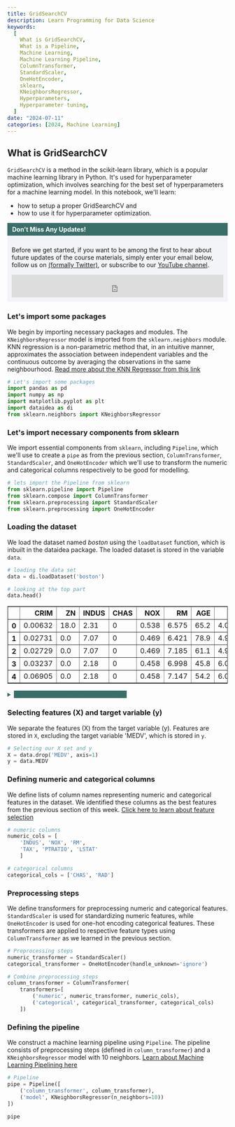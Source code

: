 ```yaml
---
title: GridSearchCV
description: Learn Programming for Data Science
keywords:
  [
    What is GridSearchCV,
    What is a Pipeline,
    Machine Learning,
    Machine Learning Pipeline,
    ColumnTransformer,
    StandardScaler,
    OneHotEncoder,
    sklearn,
    KNeighborsRegressor,
    Hyperparameters,
    Hyperparameter tuning,
  ]
date: "2024-07-11"
categories: [2024, Machine Learning]
---
```


## What is GridSearchCV

`GridSearchCV` is a method in the scikit-learn library, which is a popular machine learning library in Python. It's used for hyperparameter optimization, which involves searching for the best set of hyperparameters for a machine learning model. In this notebook, we'll learn:

- how to setup a proper GridSearchCV and
- how to use it for hyperparameter optimization.

<!-- Newsletter -->
<div style="background-color: #3a6e68; border:1px solid #3a6e68; color: #fff; font-weight: 700; padding-left: 10px; padding-top: 5px; padding-bottom: 5px"><strong>Don't Miss Any Updates!</strong></div>
<div style="background-color: #f3f4f7; padding-left: 10px; padding-top: 10px; padding-bottom: 10px; padding-right: 10px">

<p class=pb-1>
Before we get started, if you want to be among the first to hear about future updates of the course materials, simply enter your email below, follow us on <a href="https://x.com/dataideaorg"><i class="bi bi-twitter-x"></i>
 (formally Twitter)</a>, or subscribe to our <a href="https://www.youtube.com/@dataideaorg"><i class="bi bi-youtube"></i> YouTube channel</a>.
</p>

<iframe src="https://embeds.beehiiv.com/5fc7c425-9c7e-4e08-a514-ad6c22beee74?slim=true" data-test-id="beehiiv-embed" height="52" frameborder="0" scrolling="no" style="margin: 0; border-radius: 0px !important; background-color: transparent; width: 100%;" ></iframe>
</div>

### Let's import some packages

We begin by importing necessary packages and modules. The `KNeighborsRegressor` model is imported from the `sklearn.neighbors` module.
KNN regression is a non-parametric method that, in an intuitive manner, approximates the association between independent variables and the continuous outcome by averaging the observations in the same neighbourhood.
[Read more about the KNN Regressor from this link](https://blog.dataidea.org/posts/2024/understanding-knearest-neighbors-regression/)

```py
# Let's import some packages
import pandas as pd
import numpy as np
import matplotlib.pyplot as plt
import dataidea as di
from sklearn.neighbors import KNeighborsRegressor
```

### Let's import necessary components from sklearn

We import essential components from `sklearn`, including `Pipeline`, which we'll use to create a `pipe` as from the previous section, `ColumnTransformer`, `StandardScaler`, and `OneHotEncoder` which we'll use to transform the numeric and categorical columns respectively to be good for modelling.

```py
# lets import the Pipeline from sklearn
from sklearn.pipeline import Pipeline
from sklearn.compose import ColumnTransformer
from sklearn.preprocessing import StandardScaler
from sklearn.preprocessing import OneHotEncoder
```

### Loading the dataset

We load the dataset named _boston_ using the `loadDataset` function, which is inbuilt in the dataidea package. The loaded dataset is stored in the variable `data`.

```py
# loading the data set
data = di.loadDataset('boston')
```

```py
# looking at the top part
data.head()
```

<div class="overflow-x-auto">
<style scoped>
    .dataframe tbody tr th:only-of-type {
        vertical-align: middle;
    }

    .dataframe tbody tr th {
        vertical-align: top;
    }

    .dataframe thead th {
        text-align: right;
    }

</style>
<table border="1" class="dataframe">
  <thead>
    <tr style="text-align: right;">
      <th></th>
      <th>CRIM</th>
      <th>ZN</th>
      <th>INDUS</th>
      <th>CHAS</th>
      <th>NOX</th>
      <th>RM</th>
      <th>AGE</th>
      <th>DIS</th>
      <th>RAD</th>
      <th>TAX</th>
      <th>PTRATIO</th>
      <th>B</th>
      <th>LSTAT</th>
      <th>MEDV</th>
    </tr>
  </thead>
  <tbody>
    <tr>
      <th>0</th>
      <td>0.00632</td>
      <td>18.0</td>
      <td>2.31</td>
      <td>0</td>
      <td>0.538</td>
      <td>6.575</td>
      <td>65.2</td>
      <td>4.0900</td>
      <td>1</td>
      <td>296.0</td>
      <td>15.3</td>
      <td>396.90</td>
      <td>4.98</td>
      <td>24.0</td>
    </tr>
    <tr>
      <th>1</th>
      <td>0.02731</td>
      <td>0.0</td>
      <td>7.07</td>
      <td>0</td>
      <td>0.469</td>
      <td>6.421</td>
      <td>78.9</td>
      <td>4.9671</td>
      <td>2</td>
      <td>242.0</td>
      <td>17.8</td>
      <td>396.90</td>
      <td>9.14</td>
      <td>21.6</td>
    </tr>
    <tr>
      <th>2</th>
      <td>0.02729</td>
      <td>0.0</td>
      <td>7.07</td>
      <td>0</td>
      <td>0.469</td>
      <td>7.185</td>
      <td>61.1</td>
      <td>4.9671</td>
      <td>2</td>
      <td>242.0</td>
      <td>17.8</td>
      <td>392.83</td>
      <td>4.03</td>
      <td>34.7</td>
    </tr>
    <tr>
      <th>3</th>
      <td>0.03237</td>
      <td>0.0</td>
      <td>2.18</td>
      <td>0</td>
      <td>0.458</td>
      <td>6.998</td>
      <td>45.8</td>
      <td>6.0622</td>
      <td>3</td>
      <td>222.0</td>
      <td>18.7</td>
      <td>394.63</td>
      <td>2.94</td>
      <td>33.4</td>
    </tr>
    <tr>
      <th>4</th>
      <td>0.06905</td>
      <td>0.0</td>
      <td>2.18</td>
      <td>0</td>
      <td>0.458</td>
      <td>7.147</td>
      <td>54.2</td>
      <td>6.0622</td>
      <td>3</td>
      <td>222.0</td>
      <td>18.7</td>
      <td>396.90</td>
      <td>5.33</td>
      <td>36.2</td>
    </tr>
  </tbody>
</table>
</div>

<details class="mb-2">
<summary style="color: #3a6e68;">
    <b class="btn rounded text-white" style="background: #3a6e68;">Reveal more about the Boston dataset</b>
</summary>
The Boston Housing Dataset is a derived from information collected by the U.S. Census Service concerning housing in the area of [ Boston MA](http://www.cs.toronto.edu/~delve/data/boston/bostonDetail.html). The following describes the dataset columns:

- CRIM - per capita crime rate by town
- ZN - proportion of residential land zoned for lots over 25,000 sq.ft.
- INDUS - proportion of non-retail business acres per town.
- CHAS - Charles River dummy variable (1 if tract bounds river; 0 otherwise)
- NOX - nitric oxides concentration (parts per 10 million)
- RM - average number of rooms per dwelling
- AGE - proportion of owner-occupied units built prior to 1940
- DIS - weighted distances to five Boston employment centres
- RAD - index of accessibility to radial highways
- TAX - full-value property-tax rate per \$10,000
- PTRATIO - pupil-teacher ratio by town
- B - 1000(Bk - 0.63)^2 where Bk is the proportion of blacks by town
- LSTAT - % lower status of the population
- MEDV - Median value of owner-occupied homes in \$1000's
</details>

### Selecting features (X) and target variable (y)

We separate the features (X) from the target variable (y). Features are stored in `X`, excluding the target variable 'MEDV', which is stored in `y`.

```py
# Selecting our X set and y
X = data.drop('MEDV', axis=1)
y = data.MEDV
```

### Defining numeric and categorical columns

We define lists of column names representing numeric and categorical features in the dataset. We identified these columns as the best features from the previous section of this week. [Click here to learn about feature selection](https://science.dataidea.org/Python-Data-Analysis/Week7-Preprocessing/71_feature_selection.html)

```py
# numeric columns
numeric_cols = [
    'INDUS', 'NOX', 'RM',
    'TAX', 'PTRATIO', 'LSTAT'
    ]

# categorical columns
categorical_cols = ['CHAS', 'RAD']
```

### Preprocessing steps

We define transformers for preprocessing numeric and categorical features. `StandardScaler` is used for standardizing numeric features, while `OneHotEncoder` is used for one-hot encoding categorical features. These transformers are applied to respective feature types using `ColumnTransformer` as we learned in the previous section.

```py
# Preprocessing steps
numeric_transformer = StandardScaler()
categorical_transformer = OneHotEncoder(handle_unknown='ignore')

# Combine preprocessing steps
column_transformer = ColumnTransformer(
    transformers=[
        ('numeric', numeric_transformer, numeric_cols),
        ('categorical', categorical_transformer, categorical_cols)
    ])
```

### Defining the pipeline

We construct a machine learning pipeline using `Pipeline`. The pipeline consists of preprocessing steps (defined in `column_transformer`) and a `KNeighborsRegressor` model with 10 neighbors. [Learn about Machine Learning Pipelining here](https://science.dataidea.org/Python-Data-Analysis/Week8-More-ML/82_sklearn_pipeline.html)

```py
# Pipeline
pipe = Pipeline([
    ('column_transformer', column_transformer),
    ('model', KNeighborsRegressor(n_neighbors=10))
])

pipe
```

<style>#sk-container-id-4 {
  /* Definition of color scheme common for light and dark mode */
  --sklearn-color-text: black;
  --sklearn-color-line: gray;
  /* Definition of color scheme for unfitted estimators */
  --sklearn-color-unfitted-level-0: #fff5e6;
  --sklearn-color-unfitted-level-1: #f6e4d2;
  --sklearn-color-unfitted-level-2: #ffe0b3;
  --sklearn-color-unfitted-level-3: chocolate;
  /* Definition of color scheme for fitted estimators */
  --sklearn-color-fitted-level-0: #f0f8ff;
  --sklearn-color-fitted-level-1: #d4ebff;
  --sklearn-color-fitted-level-2: #b3dbfd;
  --sklearn-color-fitted-level-3: cornflowerblue;

  /* Specific color for light theme */
  --sklearn-color-text-on-default-background: var(--sg-text-color, var(--theme-code-foreground, var(--jp-content-font-color1, black)));
  --sklearn-color-background: var(--sg-background-color, var(--theme-background, var(--jp-layout-color0, white)));
  --sklearn-color-border-box: var(--sg-text-color, var(--theme-code-foreground, var(--jp-content-font-color1, black)));
  --sklearn-color-icon: #696969;

  @media (prefers-color-scheme: dark) {
    /* Redefinition of color scheme for dark theme */
    --sklearn-color-text-on-default-background: var(--sg-text-color, var(--theme-code-foreground, var(--jp-content-font-color1, white)));
    --sklearn-color-background: var(--sg-background-color, var(--theme-background, var(--jp-layout-color0, #111)));
    --sklearn-color-border-box: var(--sg-text-color, var(--theme-code-foreground, var(--jp-content-font-color1, white)));
    --sklearn-color-icon: #878787;
  }
}

#sk-container-id-4 {
  color: var(--sklearn-color-text);
}

#sk-container-id-4 pre {
  padding: 0;
}

#sk-container-id-4 input.sk-hidden--visually {
  border: 0;
  clip: rect(1px 1px 1px 1px);
  clip: rect(1px, 1px, 1px, 1px);
  height: 1px;
  margin: -1px;
  overflow: hidden;
  padding: 0;
  position: absolute;
  width: 1px;
}

#sk-container-id-4 div.sk-dashed-wrapped {
  border: 1px dashed var(--sklearn-color-line);
  margin: 0 0.4em 0.5em 0.4em;
  box-sizing: border-box;
  padding-bottom: 0.4em;
  background-color: var(--sklearn-color-background);
}

#sk-container-id-4 div.sk-container {
  /* jupyter's `normalize.less` sets `[hidden] { display: none; }`
     but bootstrap.min.css set `[hidden] { display: none !important; }`
     so we also need the `!important` here to be able to override the
     default hidden behavior on the sphinx rendered scikit-learn.org.
     See: https://github.com/scikit-learn/scikit-learn/issues/21755 */
  display: inline-block !important;
  position: relative;
}

#sk-container-id-4 div.sk-text-repr-fallback {
  display: none;
}

div.sk-parallel-item,
div.sk-serial,
div.sk-item {
  /* draw centered vertical line to link estimators */
  background-image: linear-gradient(var(--sklearn-color-text-on-default-background), var(--sklearn-color-text-on-default-background));
  background-size: 2px 100%;
  background-repeat: no-repeat;
  background-position: center center;
}

/* Parallel-specific style estimator block */

#sk-container-id-4 div.sk-parallel-item::after {
  content: "";
  width: 100%;
  border-bottom: 2px solid var(--sklearn-color-text-on-default-background);
  flex-grow: 1;
}

#sk-container-id-4 div.sk-parallel {
  display: flex;
  align-items: stretch;
  justify-content: center;
  background-color: var(--sklearn-color-background);
  position: relative;
}

#sk-container-id-4 div.sk-parallel-item {
  display: flex;
  flex-direction: column;
}

#sk-container-id-4 div.sk-parallel-item:first-child::after {
  align-self: flex-end;
  width: 50%;
}

#sk-container-id-4 div.sk-parallel-item:last-child::after {
  align-self: flex-start;
  width: 50%;
}

#sk-container-id-4 div.sk-parallel-item:only-child::after {
  width: 0;
}

/* Serial-specific style estimator block */

#sk-container-id-4 div.sk-serial {
  display: flex;
  flex-direction: column;
  align-items: center;
  background-color: var(--sklearn-color-background);
  padding-right: 1em;
  padding-left: 1em;
}


/* Toggleable style: style used for estimator/Pipeline/ColumnTransformer box that is
clickable and can be expanded/collapsed.
- Pipeline and ColumnTransformer use this feature and define the default style
- Estimators will overwrite some part of the style using the `sk-estimator` class
*/

/* Pipeline and ColumnTransformer style (default) */

#sk-container-id-4 div.sk-toggleable {
  /* Default theme specific background. It is overwritten whether we have a
  specific estimator or a Pipeline/ColumnTransformer */
  background-color: var(--sklearn-color-background);
}

/* Toggleable label */
#sk-container-id-4 label.sk-toggleable__label {
  cursor: pointer;
  display: block;
  width: 100%;
  margin-bottom: 0;
  padding: 0.5em;
  box-sizing: border-box;
  text-align: center;
}

#sk-container-id-4 label.sk-toggleable__label-arrow:before {
  /* Arrow on the left of the label */
  content: "▸";
  float: left;
  margin-right: 0.25em;
  color: var(--sklearn-color-icon);
}

#sk-container-id-4 label.sk-toggleable__label-arrow:hover:before {
  color: var(--sklearn-color-text);
}

/* Toggleable content - dropdown */

#sk-container-id-4 div.sk-toggleable__content {
  max-height: 0;
  max-width: 0;
  overflow: hidden;
  text-align: left;
  /* unfitted */
  background-color: var(--sklearn-color-unfitted-level-0);
}

#sk-container-id-4 div.sk-toggleable__content.fitted {
  /* fitted */
  background-color: var(--sklearn-color-fitted-level-0);
}

#sk-container-id-4 div.sk-toggleable__content pre {
  margin: 0.2em;
  border-radius: 0.25em;
  color: var(--sklearn-color-text);
  /* unfitted */
  background-color: var(--sklearn-color-unfitted-level-0);
}

#sk-container-id-4 div.sk-toggleable__content.fitted pre {
  /* unfitted */
  background-color: var(--sklearn-color-fitted-level-0);
}

#sk-container-id-4 input.sk-toggleable__control:checked~div.sk-toggleable__content {
  /* Expand drop-down */
  max-height: 200px;
  max-width: 100%;
  overflow: auto;
}

#sk-container-id-4 input.sk-toggleable__control:checked~label.sk-toggleable__label-arrow:before {
  content: "▾";
}

/* Pipeline/ColumnTransformer-specific style */

#sk-container-id-4 div.sk-label input.sk-toggleable__control:checked~label.sk-toggleable__label {
  color: var(--sklearn-color-text);
  background-color: var(--sklearn-color-unfitted-level-2);
}

#sk-container-id-4 div.sk-label.fitted input.sk-toggleable__control:checked~label.sk-toggleable__label {
  background-color: var(--sklearn-color-fitted-level-2);
}

/* Estimator-specific style */

/* Colorize estimator box */
#sk-container-id-4 div.sk-estimator input.sk-toggleable__control:checked~label.sk-toggleable__label {
  /* unfitted */
  background-color: var(--sklearn-color-unfitted-level-2);
}

#sk-container-id-4 div.sk-estimator.fitted input.sk-toggleable__control:checked~label.sk-toggleable__label {
  /* fitted */
  background-color: var(--sklearn-color-fitted-level-2);
}

#sk-container-id-4 div.sk-label label.sk-toggleable__label,
#sk-container-id-4 div.sk-label label {
  /* The background is the default theme color */
  color: var(--sklearn-color-text-on-default-background);
}

/* On hover, darken the color of the background */
#sk-container-id-4 div.sk-label:hover label.sk-toggleable__label {
  color: var(--sklearn-color-text);
  background-color: var(--sklearn-color-unfitted-level-2);
}

/* Label box, darken color on hover, fitted */
#sk-container-id-4 div.sk-label.fitted:hover label.sk-toggleable__label.fitted {
  color: var(--sklearn-color-text);
  background-color: var(--sklearn-color-fitted-level-2);
}

/* Estimator label */

#sk-container-id-4 div.sk-label label {
  font-family: monospace;
  font-weight: bold;
  display: inline-block;
  line-height: 1.2em;
}

#sk-container-id-4 div.sk-label-container {
  text-align: center;
}

/* Estimator-specific */
#sk-container-id-4 div.sk-estimator {
  font-family: monospace;
  border: 1px dotted var(--sklearn-color-border-box);
  border-radius: 0.25em;
  box-sizing: border-box;
  margin-bottom: 0.5em;
  /* unfitted */
  background-color: var(--sklearn-color-unfitted-level-0);
}

#sk-container-id-4 div.sk-estimator.fitted {
  /* fitted */
  background-color: var(--sklearn-color-fitted-level-0);
}

/* on hover */
#sk-container-id-4 div.sk-estimator:hover {
  /* unfitted */
  background-color: var(--sklearn-color-unfitted-level-2);
}

#sk-container-id-4 div.sk-estimator.fitted:hover {
  /* fitted */
  background-color: var(--sklearn-color-fitted-level-2);
}

/* Specification for estimator info (e.g. "i" and "?") */

/* Common style for "i" and "?" */

.sk-estimator-doc-link,
a:link.sk-estimator-doc-link,
a:visited.sk-estimator-doc-link {
  float: right;
  font-size: smaller;
  line-height: 1em;
  font-family: monospace;
  background-color: var(--sklearn-color-background);
  border-radius: 1em;
  height: 1em;
  width: 1em;
  text-decoration: none !important;
  margin-left: 1ex;
  /* unfitted */
  border: var(--sklearn-color-unfitted-level-1) 1pt solid;
  color: var(--sklearn-color-unfitted-level-1);
}

.sk-estimator-doc-link.fitted,
a:link.sk-estimator-doc-link.fitted,
a:visited.sk-estimator-doc-link.fitted {
  /* fitted */
  border: var(--sklearn-color-fitted-level-1) 1pt solid;
  color: var(--sklearn-color-fitted-level-1);
}

/* On hover */
div.sk-estimator:hover .sk-estimator-doc-link:hover,
.sk-estimator-doc-link:hover,
div.sk-label-container:hover .sk-estimator-doc-link:hover,
.sk-estimator-doc-link:hover {
  /* unfitted */
  background-color: var(--sklearn-color-unfitted-level-3);
  color: var(--sklearn-color-background);
  text-decoration: none;
}

div.sk-estimator.fitted:hover .sk-estimator-doc-link.fitted:hover,
.sk-estimator-doc-link.fitted:hover,
div.sk-label-container:hover .sk-estimator-doc-link.fitted:hover,
.sk-estimator-doc-link.fitted:hover {
  /* fitted */
  background-color: var(--sklearn-color-fitted-level-3);
  color: var(--sklearn-color-background);
  text-decoration: none;
}

/* Span, style for the box shown on hovering the info icon */
.sk-estimator-doc-link span {
  display: none;
  z-index: 9999;
  position: relative;
  font-weight: normal;
  right: .2ex;
  padding: .5ex;
  margin: .5ex;
  width: min-content;
  min-width: 20ex;
  max-width: 50ex;
  color: var(--sklearn-color-text);
  box-shadow: 2pt 2pt 4pt #999;
  /* unfitted */
  background: var(--sklearn-color-unfitted-level-0);
  border: .5pt solid var(--sklearn-color-unfitted-level-3);
}

.sk-estimator-doc-link.fitted span {
  /* fitted */
  background: var(--sklearn-color-fitted-level-0);
  border: var(--sklearn-color-fitted-level-3);
}

.sk-estimator-doc-link:hover span {
  display: block;
}

/* "?"-specific style due to the `<a>` HTML tag */

#sk-container-id-4 a.estimator_doc_link {
  float: right;
  font-size: 1rem;
  line-height: 1em;
  font-family: monospace;
  background-color: var(--sklearn-color-background);
  border-radius: 1rem;
  height: 1rem;
  width: 1rem;
  text-decoration: none;
  /* unfitted */
  color: var(--sklearn-color-unfitted-level-1);
  border: var(--sklearn-color-unfitted-level-1) 1pt solid;
}

#sk-container-id-4 a.estimator_doc_link.fitted {
  /* fitted */
  border: var(--sklearn-color-fitted-level-1) 1pt solid;
  color: var(--sklearn-color-fitted-level-1);
}

/* On hover */
#sk-container-id-4 a.estimator_doc_link:hover {
  /* unfitted */
  background-color: var(--sklearn-color-unfitted-level-3);
  color: var(--sklearn-color-background);
  text-decoration: none;
}

#sk-container-id-4 a.estimator_doc_link.fitted:hover {
  /* fitted */
  background-color: var(--sklearn-color-fitted-level-3);
}
</style><div id="sk-container-id-4" class="sk-top-container overflow-x-auto"><div class="sk-text-repr-fallback"><pre>Pipeline(steps=[(&#x27;column_transformer&#x27;,

                 ColumnTransformer(transformers=[(&#x27;numeric&#x27;, StandardScaler(),
                                                  [&#x27;INDUS&#x27;, &#x27;NOX&#x27;, &#x27;RM&#x27;, &#x27;TAX&#x27;,
                                                   &#x27;PTRATIO&#x27;, &#x27;LSTAT&#x27;]),
                                                 (&#x27;categorical&#x27;,
                                                  OneHotEncoder(handle_unknown=&#x27;ignore&#x27;),
                                                  [&#x27;CHAS&#x27;, &#x27;RAD&#x27;])])),
                (&#x27;model&#x27;, KNeighborsRegressor(n_neighbors=10))])</pre><b>In a Jupyter environment, please rerun this cell to show the HTML representation or trust the notebook. <br />On GitHub, the HTML representation is unable to render, please try loading this page with nbviewer.org.</b></div><div class="sk-container" hidden><div class="sk-item sk-dashed-wrapped"><div class="sk-label-container"><div class="sk-label  sk-toggleable"><input class="sk-toggleable__control sk-hidden--visually" id="sk-estimator-id-23" type="checkbox" ><label for="sk-estimator-id-23" class="sk-toggleable__label  sk-toggleable__label-arrow ">&nbsp;&nbsp;Pipeline<a class="sk-estimator-doc-link " rel="noreferrer" target="_blank" href="https://scikit-learn.org/1.4/modules/generated/sklearn.pipeline.Pipeline.html">?<span>Documentation for Pipeline</span></a><span class="sk-estimator-doc-link ">i<span>Not fitted</span></span></label><div class="sk-toggleable__content "><pre>Pipeline(steps=[(&#x27;column_transformer&#x27;,
                 ColumnTransformer(transformers=[(&#x27;numeric&#x27;, StandardScaler(),
                                                  [&#x27;INDUS&#x27;, &#x27;NOX&#x27;, &#x27;RM&#x27;, &#x27;TAX&#x27;,
                                                   &#x27;PTRATIO&#x27;, &#x27;LSTAT&#x27;]),
                                                 (&#x27;categorical&#x27;,
                                                  OneHotEncoder(handle_unknown=&#x27;ignore&#x27;),
                                                  [&#x27;CHAS&#x27;, &#x27;RAD&#x27;])])),
                (&#x27;model&#x27;, KNeighborsRegressor(n_neighbors=10))])</pre></div> </div></div><div class="sk-serial"><div class="sk-item sk-dashed-wrapped"><div class="sk-label-container"><div class="sk-label  sk-toggleable"><input class="sk-toggleable__control sk-hidden--visually" id="sk-estimator-id-24" type="checkbox" ><label for="sk-estimator-id-24" class="sk-toggleable__label  sk-toggleable__label-arrow ">&nbsp;column_transformer: ColumnTransformer<a class="sk-estimator-doc-link " rel="noreferrer" target="_blank" href="https://scikit-learn.org/1.4/modules/generated/sklearn.compose.ColumnTransformer.html">?<span>Documentation for column_transformer: ColumnTransformer</span></a></label><div class="sk-toggleable__content "><pre>ColumnTransformer(transformers=[(&#x27;numeric&#x27;, StandardScaler(),
                                 [&#x27;INDUS&#x27;, &#x27;NOX&#x27;, &#x27;RM&#x27;, &#x27;TAX&#x27;, &#x27;PTRATIO&#x27;,
                                  &#x27;LSTAT&#x27;]),
                                (&#x27;categorical&#x27;,
                                 OneHotEncoder(handle_unknown=&#x27;ignore&#x27;),
                                 [&#x27;CHAS&#x27;, &#x27;RAD&#x27;])])</pre></div> </div></div><div class="sk-parallel"><div class="sk-parallel-item"><div class="sk-item"><div class="sk-label-container"><div class="sk-label  sk-toggleable"><input class="sk-toggleable__control sk-hidden--visually" id="sk-estimator-id-25" type="checkbox" ><label for="sk-estimator-id-25" class="sk-toggleable__label  sk-toggleable__label-arrow ">numeric</label><div class="sk-toggleable__content "><pre>[&#x27;INDUS&#x27;, &#x27;NOX&#x27;, &#x27;RM&#x27;, &#x27;TAX&#x27;, &#x27;PTRATIO&#x27;, &#x27;LSTAT&#x27;]</pre></div> </div></div><div class="sk-serial"><div class="sk-item"><div class="sk-estimator  sk-toggleable"><input class="sk-toggleable__control sk-hidden--visually" id="sk-estimator-id-26" type="checkbox" ><label for="sk-estimator-id-26" class="sk-toggleable__label  sk-toggleable__label-arrow ">&nbsp;StandardScaler<a class="sk-estimator-doc-link " rel="noreferrer" target="_blank" href="https://scikit-learn.org/1.4/modules/generated/sklearn.preprocessing.StandardScaler.html">?<span>Documentation for StandardScaler</span></a></label><div class="sk-toggleable__content "><pre>StandardScaler()</pre></div> </div></div></div></div></div><div class="sk-parallel-item"><div class="sk-item"><div class="sk-label-container"><div class="sk-label  sk-toggleable"><input class="sk-toggleable__control sk-hidden--visually" id="sk-estimator-id-27" type="checkbox" ><label for="sk-estimator-id-27" class="sk-toggleable__label  sk-toggleable__label-arrow ">categorical</label><div class="sk-toggleable__content "><pre>[&#x27;CHAS&#x27;, &#x27;RAD&#x27;]</pre></div> </div></div><div class="sk-serial"><div class="sk-item"><div class="sk-estimator  sk-toggleable"><input class="sk-toggleable__control sk-hidden--visually" id="sk-estimator-id-28" type="checkbox" ><label for="sk-estimator-id-28" class="sk-toggleable__label  sk-toggleable__label-arrow ">&nbsp;OneHotEncoder<a class="sk-estimator-doc-link " rel="noreferrer" target="_blank" href="https://scikit-learn.org/1.4/modules/generated/sklearn.preprocessing.OneHotEncoder.html">?<span>Documentation for OneHotEncoder</span></a></label><div class="sk-toggleable__content "><pre>OneHotEncoder(handle_unknown=&#x27;ignore&#x27;)</pre></div> </div></div></div></div></div></div></div><div class="sk-item"><div class="sk-estimator  sk-toggleable"><input class="sk-toggleable__control sk-hidden--visually" id="sk-estimator-id-29" type="checkbox" ><label for="sk-estimator-id-29" class="sk-toggleable__label  sk-toggleable__label-arrow ">&nbsp;KNeighborsRegressor<a class="sk-estimator-doc-link " rel="noreferrer" target="_blank" href="https://scikit-learn.org/1.4/modules/generated/sklearn.neighbors.KNeighborsRegressor.html">?<span>Documentation for KNeighborsRegressor</span></a></label><div class="sk-toggleable__content "><pre>KNeighborsRegressor(n_neighbors=10)</pre></div> </div></div></div></div></div></div>

### Fitting the pipeline

As we learned, the Pipeline has the `fit`, `score` and `predict` methods which we use to fit on the dataset (`X`, `y`) and evaluate the model's performance using the `score()` method, finally making predictions.

```py
# Fit the pipeline
pipe.fit(X, y)

# Score the pipeline
pipe_score = pipe.score(X, y)

# Predict using the pipeline
pipe_predicted_y = pipe.predict(X)

print('Pipe Score:', pipe_score)
```

    Pipe Score: 0.818140222027107

### Hyperparameter tuning using GridSearchCV

We perform hyperparameter tuning using `GridSearchCV`. The pipeline (`pipe`) serves as the base estimator, and we define a grid of hyperparameters to search through.

For this demonstration, we will focus on the number of neighbors for the KNN model.

```py
from sklearn.model_selection import GridSearchCV
```

```py
model = GridSearchCV(
    estimator=pipe,
    param_grid={
        'model__n_neighbors': [1, 2, 3, 4, 5, 6, 7, 8, 9, 10]
    },
    cv=3
    )
```

### Fitting the model for hyperparameter tuning

We fit the `GridSearchCV` model on the dataset to find the optimal hyperparameters. This involves preprocessing the data and training the model multiple times using cross-validation.

```py
model.fit(X, y)
```

<style>#sk-container-id-2 {
  /* Definition of color scheme common for light and dark mode */
  --sklearn-color-text: black;
  --sklearn-color-line: gray;
  /* Definition of color scheme for unfitted estimators */
  --sklearn-color-unfitted-level-0: #fff5e6;
  --sklearn-color-unfitted-level-1: #f6e4d2;
  --sklearn-color-unfitted-level-2: #ffe0b3;
  --sklearn-color-unfitted-level-3: chocolate;
  /* Definition of color scheme for fitted estimators */
  --sklearn-color-fitted-level-0: #f0f8ff;
  --sklearn-color-fitted-level-1: #d4ebff;
  --sklearn-color-fitted-level-2: #b3dbfd;
  --sklearn-color-fitted-level-3: cornflowerblue;

  /* Specific color for light theme */
  --sklearn-color-text-on-default-background: var(--sg-text-color, var(--theme-code-foreground, var(--jp-content-font-color1, black)));
  --sklearn-color-background: var(--sg-background-color, var(--theme-background, var(--jp-layout-color0, white)));
  --sklearn-color-border-box: var(--sg-text-color, var(--theme-code-foreground, var(--jp-content-font-color1, black)));
  --sklearn-color-icon: #696969;

  @media (prefers-color-scheme: dark) {
    /* Redefinition of color scheme for dark theme */
    --sklearn-color-text-on-default-background: var(--sg-text-color, var(--theme-code-foreground, var(--jp-content-font-color1, white)));
    --sklearn-color-background: var(--sg-background-color, var(--theme-background, var(--jp-layout-color0, #111)));
    --sklearn-color-border-box: var(--sg-text-color, var(--theme-code-foreground, var(--jp-content-font-color1, white)));
    --sklearn-color-icon: #878787;
  }
}

#sk-container-id-2 {
  color: var(--sklearn-color-text);
}

#sk-container-id-2 pre {
  padding: 0;
}

#sk-container-id-2 input.sk-hidden--visually {
  border: 0;
  clip: rect(1px 1px 1px 1px);
  clip: rect(1px, 1px, 1px, 1px);
  height: 1px;
  margin: -1px;
  overflow: hidden;
  padding: 0;
  position: absolute;
  width: 1px;
}

#sk-container-id-2 div.sk-dashed-wrapped {
  border: 1px dashed var(--sklearn-color-line);
  margin: 0 0.4em 0.5em 0.4em;
  box-sizing: border-box;
  padding-bottom: 0.4em;
  background-color: var(--sklearn-color-background);
}

#sk-container-id-2 div.sk-container {
  /* jupyter's `normalize.less` sets `[hidden] { display: none; }`
     but bootstrap.min.css set `[hidden] { display: none !important; }`
     so we also need the `!important` here to be able to override the
     default hidden behavior on the sphinx rendered scikit-learn.org.
     See: https://github.com/scikit-learn/scikit-learn/issues/21755 */
  display: inline-block !important;
  position: relative;
}

#sk-container-id-2 div.sk-text-repr-fallback {
  display: none;
}

div.sk-parallel-item,
div.sk-serial,
div.sk-item {
  /* draw centered vertical line to link estimators */
  background-image: linear-gradient(var(--sklearn-color-text-on-default-background), var(--sklearn-color-text-on-default-background));
  background-size: 2px 100%;
  background-repeat: no-repeat;
  background-position: center center;
}

/* Parallel-specific style estimator block */

#sk-container-id-2 div.sk-parallel-item::after {
  content: "";
  width: 100%;
  border-bottom: 2px solid var(--sklearn-color-text-on-default-background);
  flex-grow: 1;
}

#sk-container-id-2 div.sk-parallel {
  display: flex;
  align-items: stretch;
  justify-content: center;
  background-color: var(--sklearn-color-background);
  position: relative;
}

#sk-container-id-2 div.sk-parallel-item {
  display: flex;
  flex-direction: column;
}

#sk-container-id-2 div.sk-parallel-item:first-child::after {
  align-self: flex-end;
  width: 50%;
}

#sk-container-id-2 div.sk-parallel-item:last-child::after {
  align-self: flex-start;
  width: 50%;
}

#sk-container-id-2 div.sk-parallel-item:only-child::after {
  width: 0;
}

/* Serial-specific style estimator block */

#sk-container-id-2 div.sk-serial {
  display: flex;
  flex-direction: column;
  align-items: center;
  background-color: var(--sklearn-color-background);
  padding-right: 1em;
  padding-left: 1em;
}


/* Toggleable style: style used for estimator/Pipeline/ColumnTransformer box that is
clickable and can be expanded/collapsed.
- Pipeline and ColumnTransformer use this feature and define the default style
- Estimators will overwrite some part of the style using the `sk-estimator` class
*/

/* Pipeline and ColumnTransformer style (default) */

#sk-container-id-2 div.sk-toggleable {
  /* Default theme specific background. It is overwritten whether we have a
  specific estimator or a Pipeline/ColumnTransformer */
  background-color: var(--sklearn-color-background);
}

/* Toggleable label */
#sk-container-id-2 label.sk-toggleable__label {
  cursor: pointer;
  display: block;
  width: 100%;
  margin-bottom: 0;
  padding: 0.5em;
  box-sizing: border-box;
  text-align: center;
}

#sk-container-id-2 label.sk-toggleable__label-arrow:before {
  /* Arrow on the left of the label */
  content: "▸";
  float: left;
  margin-right: 0.25em;
  color: var(--sklearn-color-icon);
}

#sk-container-id-2 label.sk-toggleable__label-arrow:hover:before {
  color: var(--sklearn-color-text);
}

/* Toggleable content - dropdown */

#sk-container-id-2 div.sk-toggleable__content {
  max-height: 0;
  max-width: 0;
  overflow: hidden;
  text-align: left;
  /* unfitted */
  background-color: var(--sklearn-color-unfitted-level-0);
}

#sk-container-id-2 div.sk-toggleable__content.fitted {
  /* fitted */
  background-color: var(--sklearn-color-fitted-level-0);
}

#sk-container-id-2 div.sk-toggleable__content pre {
  margin: 0.2em;
  border-radius: 0.25em;
  color: var(--sklearn-color-text);
  /* unfitted */
  background-color: var(--sklearn-color-unfitted-level-0);
}

#sk-container-id-2 div.sk-toggleable__content.fitted pre {
  /* unfitted */
  background-color: var(--sklearn-color-fitted-level-0);
}

#sk-container-id-2 input.sk-toggleable__control:checked~div.sk-toggleable__content {
  /* Expand drop-down */
  max-height: 200px;
  max-width: 100%;
  overflow: auto;
}

#sk-container-id-2 input.sk-toggleable__control:checked~label.sk-toggleable__label-arrow:before {
  content: "▾";
}

/* Pipeline/ColumnTransformer-specific style */

#sk-container-id-2 div.sk-label input.sk-toggleable__control:checked~label.sk-toggleable__label {
  color: var(--sklearn-color-text);
  background-color: var(--sklearn-color-unfitted-level-2);
}

#sk-container-id-2 div.sk-label.fitted input.sk-toggleable__control:checked~label.sk-toggleable__label {
  background-color: var(--sklearn-color-fitted-level-2);
}

/* Estimator-specific style */

/* Colorize estimator box */
#sk-container-id-2 div.sk-estimator input.sk-toggleable__control:checked~label.sk-toggleable__label {
  /* unfitted */
  background-color: var(--sklearn-color-unfitted-level-2);
}

#sk-container-id-2 div.sk-estimator.fitted input.sk-toggleable__control:checked~label.sk-toggleable__label {
  /* fitted */
  background-color: var(--sklearn-color-fitted-level-2);
}

#sk-container-id-2 div.sk-label label.sk-toggleable__label,
#sk-container-id-2 div.sk-label label {
  /* The background is the default theme color */
  color: var(--sklearn-color-text-on-default-background);
}

/* On hover, darken the color of the background */
#sk-container-id-2 div.sk-label:hover label.sk-toggleable__label {
  color: var(--sklearn-color-text);
  background-color: var(--sklearn-color-unfitted-level-2);
}

/* Label box, darken color on hover, fitted */
#sk-container-id-2 div.sk-label.fitted:hover label.sk-toggleable__label.fitted {
  color: var(--sklearn-color-text);
  background-color: var(--sklearn-color-fitted-level-2);
}

/* Estimator label */

#sk-container-id-2 div.sk-label label {
  font-family: monospace;
  font-weight: bold;
  display: inline-block;
  line-height: 1.2em;
}

#sk-container-id-2 div.sk-label-container {
  text-align: center;
}

/* Estimator-specific */
#sk-container-id-2 div.sk-estimator {
  font-family: monospace;
  border: 1px dotted var(--sklearn-color-border-box);
  border-radius: 0.25em;
  box-sizing: border-box;
  margin-bottom: 0.5em;
  /* unfitted */
  background-color: var(--sklearn-color-unfitted-level-0);
}

#sk-container-id-2 div.sk-estimator.fitted {
  /* fitted */
  background-color: var(--sklearn-color-fitted-level-0);
}

/* on hover */
#sk-container-id-2 div.sk-estimator:hover {
  /* unfitted */
  background-color: var(--sklearn-color-unfitted-level-2);
}

#sk-container-id-2 div.sk-estimator.fitted:hover {
  /* fitted */
  background-color: var(--sklearn-color-fitted-level-2);
}

/* Specification for estimator info (e.g. "i" and "?") */

/* Common style for "i" and "?" */

.sk-estimator-doc-link,
a:link.sk-estimator-doc-link,
a:visited.sk-estimator-doc-link {
  float: right;
  font-size: smaller;
  line-height: 1em;
  font-family: monospace;
  background-color: var(--sklearn-color-background);
  border-radius: 1em;
  height: 1em;
  width: 1em;
  text-decoration: none !important;
  margin-left: 1ex;
  /* unfitted */
  border: var(--sklearn-color-unfitted-level-1) 1pt solid;
  color: var(--sklearn-color-unfitted-level-1);
}

.sk-estimator-doc-link.fitted,
a:link.sk-estimator-doc-link.fitted,
a:visited.sk-estimator-doc-link.fitted {
  /* fitted */
  border: var(--sklearn-color-fitted-level-1) 1pt solid;
  color: var(--sklearn-color-fitted-level-1);
}

/* On hover */
div.sk-estimator:hover .sk-estimator-doc-link:hover,
.sk-estimator-doc-link:hover,
div.sk-label-container:hover .sk-estimator-doc-link:hover,
.sk-estimator-doc-link:hover {
  /* unfitted */
  background-color: var(--sklearn-color-unfitted-level-3);
  color: var(--sklearn-color-background);
  text-decoration: none;
}

div.sk-estimator.fitted:hover .sk-estimator-doc-link.fitted:hover,
.sk-estimator-doc-link.fitted:hover,
div.sk-label-container:hover .sk-estimator-doc-link.fitted:hover,
.sk-estimator-doc-link.fitted:hover {
  /* fitted */
  background-color: var(--sklearn-color-fitted-level-3);
  color: var(--sklearn-color-background);
  text-decoration: none;
}

/* Span, style for the box shown on hovering the info icon */
.sk-estimator-doc-link span {
  display: none;
  z-index: 9999;
  position: relative;
  font-weight: normal;
  right: .2ex;
  padding: .5ex;
  margin: .5ex;
  width: min-content;
  min-width: 20ex;
  max-width: 50ex;
  color: var(--sklearn-color-text);
  box-shadow: 2pt 2pt 4pt #999;
  /* unfitted */
  background: var(--sklearn-color-unfitted-level-0);
  border: .5pt solid var(--sklearn-color-unfitted-level-3);
}

.sk-estimator-doc-link.fitted span {
  /* fitted */
  background: var(--sklearn-color-fitted-level-0);
  border: var(--sklearn-color-fitted-level-3);
}

.sk-estimator-doc-link:hover span {
  display: block;
}

/* "?"-specific style due to the `<a>` HTML tag */

#sk-container-id-2 a.estimator_doc_link {
  float: right;
  font-size: 1rem;
  line-height: 1em;
  font-family: monospace;
  background-color: var(--sklearn-color-background);
  border-radius: 1rem;
  height: 1rem;
  width: 1rem;
  text-decoration: none;
  /* unfitted */
  color: var(--sklearn-color-unfitted-level-1);
  border: var(--sklearn-color-unfitted-level-1) 1pt solid;
}

#sk-container-id-2 a.estimator_doc_link.fitted {
  /* fitted */
  border: var(--sklearn-color-fitted-level-1) 1pt solid;
  color: var(--sklearn-color-fitted-level-1);
}

/* On hover */
#sk-container-id-2 a.estimator_doc_link:hover {
  /* unfitted */
  background-color: var(--sklearn-color-unfitted-level-3);
  color: var(--sklearn-color-background);
  text-decoration: none;
}

#sk-container-id-2 a.estimator_doc_link.fitted:hover {
  /* fitted */
  background-color: var(--sklearn-color-fitted-level-3);
}
</style><div id="sk-container-id-2" class="sk-top-container"><div class="sk-text-repr-fallback"><pre>GridSearchCV(cv=3,

             estimator=Pipeline(steps=[(&#x27;column_transformer&#x27;,
                                        ColumnTransformer(transformers=[(&#x27;numeric&#x27;,
                                                                         StandardScaler(),
                                                                         [&#x27;INDUS&#x27;,
                                                                          &#x27;NOX&#x27;,
                                                                          &#x27;RM&#x27;,
                                                                          &#x27;TAX&#x27;,
                                                                          &#x27;PTRATIO&#x27;,
                                                                          &#x27;LSTAT&#x27;]),
                                                                        (&#x27;categorical&#x27;,
                                                                         OneHotEncoder(handle_unknown=&#x27;ignore&#x27;),
                                                                         [&#x27;CHAS&#x27;,
                                                                          &#x27;RAD&#x27;])])),
                                       (&#x27;model&#x27;,
                                        KNeighborsRegressor(n_neighbors=10))]),
             param_grid={&#x27;model__n_neighbors&#x27;: [1, 2, 3, 4, 5, 6, 7, 8, 9, 10]})</pre><b>In a Jupyter environment, please rerun this cell to show the HTML representation or trust the notebook. <br />On GitHub, the HTML representation is unable to render, please try loading this page with nbviewer.org.</b></div><div class="sk-container" hidden><div class="sk-item sk-dashed-wrapped"><div class="sk-label-container"><div class="sk-label fitted sk-toggleable"><input class="sk-toggleable__control sk-hidden--visually" id="sk-estimator-id-8" type="checkbox" ><label for="sk-estimator-id-8" class="sk-toggleable__label fitted sk-toggleable__label-arrow fitted">&nbsp;&nbsp;GridSearchCV<a class="sk-estimator-doc-link fitted" rel="noreferrer" target="_blank" href="https://scikit-learn.org/1.4/modules/generated/sklearn.model_selection.GridSearchCV.html">?<span>Documentation for GridSearchCV</span></a><span class="sk-estimator-doc-link fitted">i<span>Fitted</span></span></label><div class="sk-toggleable__content fitted"><pre>GridSearchCV(cv=3,
             estimator=Pipeline(steps=[(&#x27;column_transformer&#x27;,
                                        ColumnTransformer(transformers=[(&#x27;numeric&#x27;,
                                                                         StandardScaler(),
                                                                         [&#x27;INDUS&#x27;,
                                                                          &#x27;NOX&#x27;,
                                                                          &#x27;RM&#x27;,
                                                                          &#x27;TAX&#x27;,
                                                                          &#x27;PTRATIO&#x27;,
                                                                          &#x27;LSTAT&#x27;]),
                                                                        (&#x27;categorical&#x27;,
                                                                         OneHotEncoder(handle_unknown=&#x27;ignore&#x27;),
                                                                         [&#x27;CHAS&#x27;,
                                                                          &#x27;RAD&#x27;])])),
                                       (&#x27;model&#x27;,
                                        KNeighborsRegressor(n_neighbors=10))]),
             param_grid={&#x27;model__n_neighbors&#x27;: [1, 2, 3, 4, 5, 6, 7, 8, 9, 10]})</pre></div> </div></div><div class="sk-parallel"><div class="sk-parallel-item"><div class="sk-item"><div class="sk-label-container"><div class="sk-label fitted sk-toggleable"><input class="sk-toggleable__control sk-hidden--visually" id="sk-estimator-id-9" type="checkbox" ><label for="sk-estimator-id-9" class="sk-toggleable__label fitted sk-toggleable__label-arrow fitted">estimator: Pipeline</label><div class="sk-toggleable__content fitted"><pre>Pipeline(steps=[(&#x27;column_transformer&#x27;,
                 ColumnTransformer(transformers=[(&#x27;numeric&#x27;, StandardScaler(),
                                                  [&#x27;INDUS&#x27;, &#x27;NOX&#x27;, &#x27;RM&#x27;, &#x27;TAX&#x27;,
                                                   &#x27;PTRATIO&#x27;, &#x27;LSTAT&#x27;]),
                                                 (&#x27;categorical&#x27;,
                                                  OneHotEncoder(handle_unknown=&#x27;ignore&#x27;),
                                                  [&#x27;CHAS&#x27;, &#x27;RAD&#x27;])])),
                (&#x27;model&#x27;, KNeighborsRegressor(n_neighbors=10))])</pre></div> </div></div><div class="sk-serial"><div class="sk-item"><div class="sk-serial"><div class="sk-item sk-dashed-wrapped"><div class="sk-label-container"><div class="sk-label fitted sk-toggleable"><input class="sk-toggleable__control sk-hidden--visually" id="sk-estimator-id-10" type="checkbox" ><label for="sk-estimator-id-10" class="sk-toggleable__label fitted sk-toggleable__label-arrow fitted">&nbsp;column_transformer: ColumnTransformer<a class="sk-estimator-doc-link fitted" rel="noreferrer" target="_blank" href="https://scikit-learn.org/1.4/modules/generated/sklearn.compose.ColumnTransformer.html">?<span>Documentation for column_transformer: ColumnTransformer</span></a></label><div class="sk-toggleable__content fitted"><pre>ColumnTransformer(transformers=[(&#x27;numeric&#x27;, StandardScaler(),
                                 [&#x27;INDUS&#x27;, &#x27;NOX&#x27;, &#x27;RM&#x27;, &#x27;TAX&#x27;, &#x27;PTRATIO&#x27;,
                                  &#x27;LSTAT&#x27;]),
                                (&#x27;categorical&#x27;,
                                 OneHotEncoder(handle_unknown=&#x27;ignore&#x27;),
                                 [&#x27;CHAS&#x27;, &#x27;RAD&#x27;])])</pre></div> </div></div><div class="sk-parallel"><div class="sk-parallel-item"><div class="sk-item"><div class="sk-label-container"><div class="sk-label fitted sk-toggleable"><input class="sk-toggleable__control sk-hidden--visually" id="sk-estimator-id-11" type="checkbox" ><label for="sk-estimator-id-11" class="sk-toggleable__label fitted sk-toggleable__label-arrow fitted">numeric</label><div class="sk-toggleable__content fitted"><pre>[&#x27;INDUS&#x27;, &#x27;NOX&#x27;, &#x27;RM&#x27;, &#x27;TAX&#x27;, &#x27;PTRATIO&#x27;, &#x27;LSTAT&#x27;]</pre></div> </div></div><div class="sk-serial"><div class="sk-item"><div class="sk-estimator fitted sk-toggleable"><input class="sk-toggleable__control sk-hidden--visually" id="sk-estimator-id-12" type="checkbox" ><label for="sk-estimator-id-12" class="sk-toggleable__label fitted sk-toggleable__label-arrow fitted">&nbsp;StandardScaler<a class="sk-estimator-doc-link fitted" rel="noreferrer" target="_blank" href="https://scikit-learn.org/1.4/modules/generated/sklearn.preprocessing.StandardScaler.html">?<span>Documentation for StandardScaler</span></a></label><div class="sk-toggleable__content fitted"><pre>StandardScaler()</pre></div> </div></div></div></div></div><div class="sk-parallel-item"><div class="sk-item"><div class="sk-label-container"><div class="sk-label fitted sk-toggleable"><input class="sk-toggleable__control sk-hidden--visually" id="sk-estimator-id-13" type="checkbox" ><label for="sk-estimator-id-13" class="sk-toggleable__label fitted sk-toggleable__label-arrow fitted">categorical</label><div class="sk-toggleable__content fitted"><pre>[&#x27;CHAS&#x27;, &#x27;RAD&#x27;]</pre></div> </div></div><div class="sk-serial"><div class="sk-item"><div class="sk-estimator fitted sk-toggleable"><input class="sk-toggleable__control sk-hidden--visually" id="sk-estimator-id-14" type="checkbox" ><label for="sk-estimator-id-14" class="sk-toggleable__label fitted sk-toggleable__label-arrow fitted">&nbsp;OneHotEncoder<a class="sk-estimator-doc-link fitted" rel="noreferrer" target="_blank" href="https://scikit-learn.org/1.4/modules/generated/sklearn.preprocessing.OneHotEncoder.html">?<span>Documentation for OneHotEncoder</span></a></label><div class="sk-toggleable__content fitted"><pre>OneHotEncoder(handle_unknown=&#x27;ignore&#x27;)</pre></div> </div></div></div></div></div></div></div><div class="sk-item"><div class="sk-estimator fitted sk-toggleable"><input class="sk-toggleable__control sk-hidden--visually" id="sk-estimator-id-15" type="checkbox" ><label for="sk-estimator-id-15" class="sk-toggleable__label fitted sk-toggleable__label-arrow fitted">&nbsp;KNeighborsRegressor<a class="sk-estimator-doc-link fitted" rel="noreferrer" target="_blank" href="https://scikit-learn.org/1.4/modules/generated/sklearn.neighbors.KNeighborsRegressor.html">?<span>Documentation for KNeighborsRegressor</span></a></label><div class="sk-toggleable__content fitted"><pre>KNeighborsRegressor(n_neighbors=10)</pre></div> </div></div></div></div></div></div></div></div></div></div></div>

### Extracting and displaying cross-validation results

We extract the results of cross-validation performed during hyperparameter tuning and present them in a tabular format using a DataFrame.

```py
cv_results = pd.DataFrame(model.cv_results_)
cv_results
```

<div class="overflow-x-auto">
<style scoped>
    .dataframe tbody tr th:only-of-type {
        vertical-align: middle;
    }

    .dataframe tbody tr th {
        vertical-align: top;
    }

    .dataframe thead th {
        text-align: right;
    }

</style>
<table border="1" class="dataframe">
  <thead>
    <tr style="text-align: right;">
      <th></th>
      <th>mean_fit_time</th>
      <th>std_fit_time</th>
      <th>mean_score_time</th>
      <th>std_score_time</th>
      <th>param_model__n_neighbors</th>
      <th>params</th>
      <th>split0_test_score</th>
      <th>split1_test_score</th>
      <th>split2_test_score</th>
      <th>mean_test_score</th>
      <th>std_test_score</th>
      <th>rank_test_score</th>
    </tr>
  </thead>
  <tbody>
    <tr>
      <th>0</th>
      <td>0.006702</td>
      <td>0.003290</td>
      <td>0.003588</td>
      <td>0.000087</td>
      <td>1</td>
      <td>{'model__n_neighbors': 1}</td>
      <td>0.347172</td>
      <td>0.561780</td>
      <td>0.295295</td>
      <td>0.401415</td>
      <td>0.115356</td>
      <td>10</td>
    </tr>
    <tr>
      <th>1</th>
      <td>0.004681</td>
      <td>0.000273</td>
      <td>0.003889</td>
      <td>0.000292</td>
      <td>2</td>
      <td>{'model__n_neighbors': 2}</td>
      <td>0.404829</td>
      <td>0.612498</td>
      <td>0.276690</td>
      <td>0.431339</td>
      <td>0.138369</td>
      <td>9</td>
    </tr>
    <tr>
      <th>2</th>
      <td>0.005089</td>
      <td>0.000512</td>
      <td>0.003540</td>
      <td>0.000681</td>
      <td>3</td>
      <td>{'model__n_neighbors': 3}</td>
      <td>0.466325</td>
      <td>0.590333</td>
      <td>0.243375</td>
      <td>0.433345</td>
      <td>0.143552</td>
      <td>8</td>
    </tr>
    <tr>
      <th>3</th>
      <td>0.004812</td>
      <td>0.000723</td>
      <td>0.003431</td>
      <td>0.000099</td>
      <td>4</td>
      <td>{'model__n_neighbors': 4}</td>
      <td>0.569672</td>
      <td>0.619854</td>
      <td>0.246539</td>
      <td>0.478688</td>
      <td>0.165428</td>
      <td>4</td>
    </tr>
    <tr>
      <th>4</th>
      <td>0.004633</td>
      <td>0.000316</td>
      <td>0.003406</td>
      <td>0.000133</td>
      <td>5</td>
      <td>{'model__n_neighbors': 5}</td>
      <td>0.613900</td>
      <td>0.600994</td>
      <td>0.230320</td>
      <td>0.481738</td>
      <td>0.177857</td>
      <td>2</td>
    </tr>
    <tr>
      <th>5</th>
      <td>0.004805</td>
      <td>0.000379</td>
      <td>0.003908</td>
      <td>0.000318</td>
      <td>6</td>
      <td>{'model__n_neighbors': 6}</td>
      <td>0.620587</td>
      <td>0.607083</td>
      <td>0.225238</td>
      <td>0.484302</td>
      <td>0.183269</td>
      <td>1</td>
    </tr>
    <tr>
      <th>6</th>
      <td>0.004646</td>
      <td>0.000606</td>
      <td>0.003733</td>
      <td>0.000206</td>
      <td>7</td>
      <td>{'model__n_neighbors': 7}</td>
      <td>0.639693</td>
      <td>0.583685</td>
      <td>0.218612</td>
      <td>0.480663</td>
      <td>0.186704</td>
      <td>3</td>
    </tr>
    <tr>
      <th>7</th>
      <td>0.005043</td>
      <td>0.000516</td>
      <td>0.003801</td>
      <td>0.000189</td>
      <td>8</td>
      <td>{'model__n_neighbors': 8}</td>
      <td>0.636143</td>
      <td>0.567841</td>
      <td>0.209472</td>
      <td>0.471152</td>
      <td>0.187125</td>
      <td>5</td>
    </tr>
    <tr>
      <th>8</th>
      <td>0.004495</td>
      <td>0.000117</td>
      <td>0.003897</td>
      <td>0.000195</td>
      <td>9</td>
      <td>{'model__n_neighbors': 9}</td>
      <td>0.649335</td>
      <td>0.542624</td>
      <td>0.197917</td>
      <td>0.463292</td>
      <td>0.192639</td>
      <td>6</td>
    </tr>
    <tr>
      <th>9</th>
      <td>0.004543</td>
      <td>0.000164</td>
      <td>0.003654</td>
      <td>0.000323</td>
      <td>10</td>
      <td>{'model__n_neighbors': 10}</td>
      <td>0.653370</td>
      <td>0.535112</td>
      <td>0.191986</td>
      <td>0.460156</td>
      <td>0.195674</td>
      <td>7</td>
    </tr>
  </tbody>
</table>
</div>

<details class="mb-2">
<summary style="color: #3a6e68;">
    <b class="btn rounded text-white" style="background: #3a6e68;">Reveal the interpretation of the CV results</b>
</summary>
These are the results of a grid search cross-validation performed on our pipeline (`pipe`). Let's break down each column:

- `mean_fit_time`: The average time taken to fit the estimator on the training data across all folds.
- `std_fit_time`: The standard deviation of the fitting time across all folds.
- `mean_score_time`: The average time taken to score the estimator on the test data across all folds.
- `std_score_time`: The standard deviation of the scoring time across all folds.
- `param_model__n_neighbors`: The value of the `n_neighbors` parameter of the KNeighborsRegressor model in our pipeline for this particular grid search iteration.
- `params`: A dictionary containing the parameters used in this grid search iteration.
- `split0_test_score`, `split1_test_score`, `split2_test_score`: The test scores obtained for each fold of the cross-validation. Each fold corresponds to one entry here.
- `mean_test_score`: The average test score across all folds.
- `std_test_score`: The standard deviation of the test scores across all folds.
- `rank_test_score`: The rank of this model configuration based on the mean test score. Lower values indicate better performance.

These results allow you to compare different parameter configurations and select the one that performs best based on the mean test score and other relevant metrics.

</details>

From the results above, it appears that the best number of neighbors to is 6.

From now on, I would like you to consider a GridSearchCV whenever you want to build a machine learning model.

## Congratulations!

If you reached here, you have learned the following:

- Selecting Features
- Preprocessing data
- Creating a Machine Learning Pipeline
- Creating a GridSearchCV
- Using the GridSearchCV to find the best Hyperparameters for our Machine Learning model.

<!--Ad-->
<script async src="https://pagead2.googlesyndication.com/pagead/js/adsbygoogle.js?client=ca-pub-8076040302380238"
     crossorigin="anonymous"></script>
<!-- inline_horizontal -->

<ins class="adsbygoogle"
     style="display:block"
     data-ad-client="ca-pub-8076040302380238"
     data-ad-slot="9021194372"
     data-ad-format="auto"
     data-full-width-responsive="true"></ins>

<script>
     (adsbygoogle = window.adsbygoogle || []).push({});
</script>

<!-- Newsletter -->
<div style="background-color: #3a6e68; border:1px solid #3a6e68; color: #fff; font-weight: 700; padding-left: 10px; padding-top: 5px; padding-bottom: 5px"><strong>Don't Miss Any Updates!</strong></div>
<div style="background-color: #f3f4f7; padding-left: 10px; padding-top: 10px; padding-bottom: 10px; padding-right: 10px">

<p class=pb-1>
To be among the first to hear about future updates of the course materials, simply enter your email below, follow us on <a href="https://x.com/dataideaorg"><i class="bi bi-twitter-x"></i>
 (formally Twitter)</a>, or subscribe to our <a href="https://www.youtube.com/@dataideaorg"><i class="bi bi-youtube"></i> YouTube channel</a>.
</p>

<iframe src="https://embeds.beehiiv.com/5fc7c425-9c7e-4e08-a514-ad6c22beee74?slim=true" data-test-id="beehiiv-embed" height="52" frameborder="0" scrolling="no" style="margin: 0; border-radius: 0px !important; background-color: transparent; width: 100%;" ></iframe>
</div>
